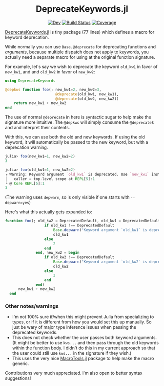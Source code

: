 <div align="center">

# DeprecateKeywords.jl

[![Dev](https://img.shields.io/badge/docs-dev-blue.svg)](https://astroautomata.com/DeprecateKeywords.jl/dev/)
[![Build Status](https://github.com/MilesCranmer/DeprecateKeywords.jl/actions/workflows/CI.yml/badge.svg?branch=master)](https://github.com/MilesCranmer/DeprecateKeywords.jl/actions/workflows/CI.yml?query=branch%3Amaster)
[![Coverage](https://coveralls.io/repos/github/MilesCranmer/DeprecateKeywords.jl/badge.svg?branch=master)](https://coveralls.io/github/MilesCranmer/DeprecateKeywords.jl?branch=master)

</div>
  
[DeprecateKeywords.jl](https://github.com/MilesCranmer/DeprecateKeywords.jl) is tiny package (77 lines) which defines a macro for keyword deprecation. 

While normally you can use `Base.@deprecate` for deprecating functions and *arguments*, because multiple dispatch does not apply to keywords, you actually need a separate macro for using at the original function signature.

For example, let's say we wish to deprecate the keyword `old_kw1` in favor of `new_kw1`, and
and `old_kw2` in favor of `new_kw2`:
```julia
using DeprecateKeywords

@depkws function foo(; new_kw1=2, new_kw2=3,
                       @deprecate(old_kw1, new_kw1),
                       @deprecate(old_kw2, new_kw2))
    return new_kw1 + new_kw2
end
```
The use of normal `@deprecate` in here is syntactic sugar to help make the signature more intuitive. The `@depkws` will simply consume the `@deprecate`s and and interpret their contents.

With this, we can use both the old and new keywords. If using the old keyword, it will automatically be passed to the new keyword, but with a deprecation warning.

```julia
julia> foo(new_kw1=1, new_kw2=2)
3

julia> foo(old_kw1=1, new_kw2=2)
┌ Warning: Keyword argument `old_kw1` is deprecated. Use `new_kw1` instead.
│   caller = top-level scope at REPL[5]:1
└ @ Core REPL[5]:1
3
```

(The warning uses `depwarn`, so is only visible if one starts with `--depwarn=yes`)

Here's what this actually gets expanded to:

```julia
function foo(; old_kw2 = DeprecatedDefault, old_kw1 = DeprecatedDefault, new_kw1 = begin
                  if old_kw1 !== DeprecatedDefault
                      Base.depwarn("Keyword argument `old_kw1` is deprecated. Use `new_kw1` instead.", :foo)
                      old_kw1
                  else
                      2
                  end
              end, new_kw2 = begin
                  if old_kw2 !== DeprecatedDefault
                      Base.depwarn("Keyword argument `old_kw2` is deprecated. Use `new_kw2` instead.", :foo)
                      old_kw2
                  else
                      3
                  end
              end)
      new_kw1 + new_kw2
  end
```

### Other notes/warnings

- I'm not 100% sure if/when this might prevent Julia from specializing to types, or if it is different from how you would set this up manually. So just be wary of major type inference issues when passing the deprecated keywords.
- This does not check whether the user passes both keyword arguments. (It might be better to use `kws...` and then pass through the old keywords within the function body. I didn't do this in my current approach so that the user could still use `kws...` in the signature if they wish.)
- This uses the very nice [MacroTools.jl](https://github.com/FluxML/MacroTools.jl) package to help make the macro generic.

Contributions very much appreciated. I'm also open to better syntax suggestions!
